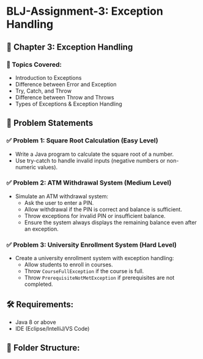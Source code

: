 # BLJ-Assignment-3: Exception Handling

## 📖 Chapter 3: Exception Handling

### 🔹 Topics Covered:
- Introduction to Exceptions
- Difference between Error and Exception
- Try, Catch, and Throw
- Difference between Throw and Throws
- Types of Exceptions & Exception Handling

## 📝 Problem Statements

### ✅ Problem 1: Square Root Calculation (Easy Level)
- Write a Java program to calculate the square root of a number.
- Use try-catch to handle invalid inputs (negative numbers or non-numeric values).

### ✅ Problem 2: ATM Withdrawal System (Medium Level)
- Simulate an ATM withdrawal system:
  - Ask the user to enter a PIN.
  - Allow withdrawal if the PIN is correct and balance is sufficient.
  - Throw exceptions for invalid PIN or insufficient balance.
  - Ensure the system always displays the remaining balance even after an exception.

### ✅ Problem 3: University Enrollment System (Hard Level)
- Create a university enrollment system with exception handling:
  - Allow students to enroll in courses.
  - Throw `CourseFullException` if the course is full.
  - Throw `PrerequisiteNotMetException` if prerequisites are not completed.

## 🛠 Requirements:
- Java 8 or above
- IDE (Eclipse/IntelliJ/VS Code)

## 📂 Folder Structure:
